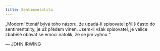 ```yaml
---
title: Sentimentalita
---
```


„Moderní čtenář bývá toho názoru, že upadá-li spisovatel příliš často do sentimentality, je už předem vinen. Jsem-li však spisovatel, je velice zbabělé obávat se emocí natolik, že se jim vyhnu.“

— JOHN IRWING
